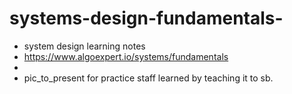 # systems-design-fundamentals-
- system design learning notes
- https://www.algoexpert.io/systems/fundamentals
-
- pic_to_present for practice staff learned by teaching it to sb.
